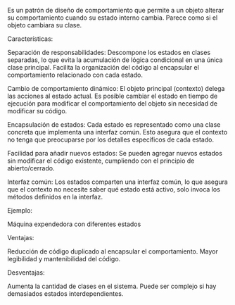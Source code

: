 Es un patrón de diseño de comportamiento que permite a un objeto alterar su comportamiento cuando su estado interno cambia. Parece como si el objeto cambiara su clase.

Características: 

Separación de responsabilidades:
Descompone los estados en clases separadas, lo que evita la acumulación de lógica condicional en una única clase principal. Facilita la organización del código al encapsular el comportamiento relacionado con cada estado.

Cambio de comportamiento dinámico:
El objeto principal (contexto) delega las acciones al estado actual.
Es posible cambiar el estado en tiempo de ejecución para modificar el comportamiento del objeto sin necesidad de modificar su código.

Encapsulación de estados:
Cada estado es representado como una clase concreta que implementa una interfaz común.
Esto asegura que el contexto no tenga que preocuparse por los detalles específicos de cada estado.

Facilidad para añadir nuevos estados:
Se pueden agregar nuevos estados sin modificar el código existente, cumpliendo con el principio de abierto/cerrado.

Interfaz común:
Los estados comparten una interfaz común, lo que asegura que el contexto no necesite saber qué estado está activo, solo invoca los métodos definidos en la interfaz.

Ejemplo: 

Máquina expendedora con diferentes estados

Ventajas: 

Reducción de código duplicado al encapsular el comportamiento.
Mayor legibilidad y mantenibilidad del código.

Desventajas: 

Aumenta la cantidad de clases en el sistema.
Puede ser complejo si hay demasiados estados interdependientes.